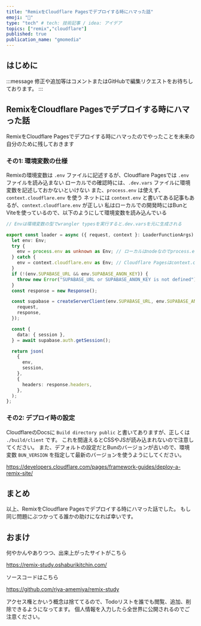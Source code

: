 ```yaml
---
title: "RemixをCloudflare Pagesでデプロイする時にハマった話"
emoji: "🫵"
type: "tech" # tech: 技術記事 / idea: アイデア
topics: ["remix","cloudflare"]
published: true
publication_name: "gmomedia"
---
```


## はじめに

:::message
修正や追加等はコメントまたはGitHubで編集リクエストをお待ちしております。
:::

## RemixをCloudflare Pagesでデプロイする時にハマった話

RemixをCloudflare Pagesでデプロイする時にハマったのでやったことを未来の自分のために残しておきます

### その1: 環境変数の仕様

Remixの環境変数は `.env` ファイルに記述するが、Cloudflare Pagesでは `.env` ファイルを読み込まない
ローカルでの確認時には、`.dev.vars` ファイルに環境変数を記述しておかないといけない
また、`process.env` は使えず、`context.cloudflare.env` を使う
ネットには `context.env` と書いてある記事もあるが、`context.cloudflare.env` が正しい
私はローカルでの開発時にはBunとViteを使っているので、以下のようにして環境変数を読み込んでいる

```ts
// Envは環境変数の型でwrangler typesを実行すると.dev.varsを元に生成される

export const loader = async ({ request, context }: LoaderFunctionArgs) => {
  let env: Env;
  try {
    env = process.env as unknown as Env; // ローカルはnodeなのでprocess.env
  } catch {
    env = context.cloudflare.env as Env; // Cloudflare Pagesはcontext.cloudflare.env
  }
  if (!(env.SUPABASE_URL && env.SUPABASE_ANON_KEY)) {
    throw new Error("SUPABASE_URL or SUPABASE_ANON_KEY is not defined");
  }
  const response = new Response();

  const supabase = createServerClient(env.SUPABASE_URL, env.SUPABASE_ANON_KEY, {
    request,
    response,
  });

  const {
    data: { session },
  } = await supabase.auth.getSession();

  return json(
    {
      env,
      session,
    },
    {
      headers: response.headers,
    },
  );
};
```

### その2: デプロイ時の設定

CloudflareのDocsに `Build directory public` と書いてありますが、正しくは `./build/client` です。
これを間違えるとCSSやJSが読み込まれないので注意してください。
また、デフォルトの設定だとBunのバージョンが古いので、環境変数 `BUN_VERSION` を指定して最新のバージョンを使うようにしてください。

https://developers.cloudflare.com/pages/framework-guides/deploy-a-remix-site/

## まとめ

以上、RemixをCloudflare Pagesでデプロイする時にハマった話でした。
もし同じ問題にぶつかってる誰かの助けになれば幸いです。

## おまけ

何やかんやありつつ、出来上がったサイトがこちら

https://remix-study.oshaburikitchin.com/

ソースコードはこちら

https://github.com/riya-amemiya/remix-study

アクセス権とかいう概念は捨ててるので、Todoリストを誰でも閲覧、追加、削除できるようになってます。
個人情報を入力したら全世界に公開されるのでご注意ください。
